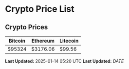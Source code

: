 # Crypto Price List

## Crypto Prices
| Bitcoin | Ethereum | Litecoin |
| ------- | -------- | -------- |
| $95324 | $3176.06 | $99.56 |
**Last Updated:** 2025-01-14 05:20 UTC
**Last Updated:** $DATE$
